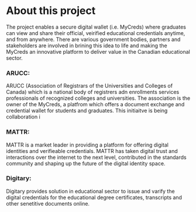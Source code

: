 # About this project
The project enables a secure digital wallet (i.e. MyCreds) where graduates can view and share their official, veirified educational credentials anytime, and from anywhere. There are various government bodies, partners and stakeholders are involved in brining this idea to life and making the MyCreds an innovative platform to deliver value in the Canadian educational sector. 


### ARUCC: 
ARUCC (Association of Registrars of the Universities and Colleges of Canada) which is a national body of registrers adn enrollments services professionals of recognized colleges and universities. The association is the owner of the MyCreds, a platfrom which offers a document exchange and credential wallet for students and graduates. This initiaitve is being collaboration i

### MATTR: 
MATTR is a market leader in providing a platform for offering digital identities and verifieable credentials. MATTR has taken digital trust and interactions over the internet to the next level, contributed in the standards community and shaping up the future of the digital identity space.   

### Digitary:
Digitary provides solution in educational sector to issue and varify the digital credentials for the educational degree certificates, transcripts and other senetitive documents online. 